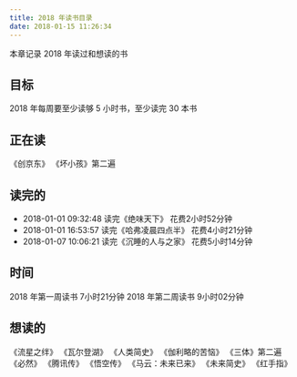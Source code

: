 ```yaml
---
title: 2018 年读书目录
date: 2018-01-15 11:26:34
---
```


本章记录 2018 年读过和想读的书

## 目标
2018 年每周要至少读够 5 小时书，至少读完 30 本书


## 正在读
《创京东》
《坏小孩》第二遍

## 读完的
- 2018-01-01 09:32:48 读完《绝味天下》          花费2小时52分钟
- 2018-01-01 16:53:57 读完《哈弗凌晨四点半》    花费4小时21分钟
- 2018-01-07 10:06:21 读完《沉睡的人与之家》    花费5小时14分钟

## 时间
2018 年第一周读书 7小时21分钟
2018 年第二周读书 9小时02分钟


## 想读的
《流星之绊》
《瓦尔登湖》
《人类简史》
《伽利略的苦恼》
《三体》第二遍
《必然》
《腾讯传》
《悟空传》
《马云：未来已来》
《未来简史》
《红手指》
